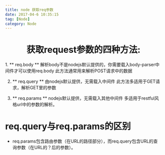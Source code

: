 ```yaml
---
title: node 获取req参数
date: 2017-04-6 10:35:15
tag: [Node]
category: Node
---
```


<center>
 
# 获取request参数的四种方法: #
 </center>
<!-- more -->
1. ** req.body **
	解析body不是nodejs默认提供的，你需要载入body-parser中间件才可以使用req.body
	此方法通常用来解析POST请求中的数据

2. ** req.query **
	由nodejs默认提供，无需载入中间件
	此方法多适用于GET请求，解析GET里的参数

3. ** req.params **
	nodejs默认提供，无需载入其他中间件
	多适用于restful风格url中的参数的解析。

# req.query与req.params的区别
* req.params包含路由参数（在URL的路径部分），而req.query包含URL的查询参数（在URL的？后的参数）。
